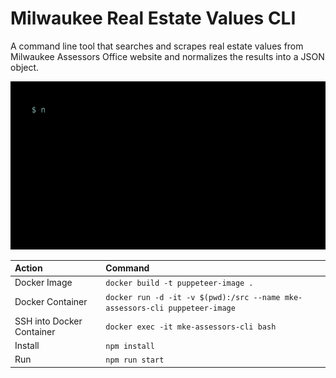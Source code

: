 # Milwaukee Real Estate Values CLI

A command line tool that searches and scrapes real estate values from Milwaukee Assessors Office website and normalizes the results into a JSON object.

<kbd>![Milwaukee Real Estate Values CLI](https://raw.githubusercontent.com/iamjohnmills/mke-assessors-cli/master/screenshot.gif)</kbd>

Action | Command
:--- | :---
Docker Image | `docker build -t puppeteer-image .`
Docker Container | `docker run -d -it -v $(pwd):/src --name mke-assessors-cli puppeteer-image`
SSH into Docker Container | `docker exec -it mke-assessors-cli bash`
Install | `npm install`
Run | `npm run start`
